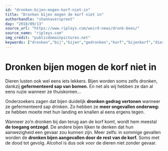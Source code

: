 ```yaml
---
id: "dronken-bijen-mogen-korf-niet-in"
title: "Dronken bijen mogen de korf niet in"
authorhandle: "shannaverspreet"
day: "2018/09/13"
source_url: "https://www.ripleys.com/weird-news/drunk-bees/"
source_name: "ripleys.com"
img_credit: "publicdomainpictures.net"
keywords: ["dronken","bij","bijen","gedronken","korf","bijenkorf","dier","dieren","zat","ruzie","vechten","aanvallen","weigert","weigeren","geweigerd","wegjagen","weggejaagd"]
---
```

# Dronken bijen mogen de korf niet in
Dieren lusten ook wel eens iets lekkers. Bijen worden soms zelfs dronken, dankzij **gefermenteerd sap van bomen.** En net als wij hebben ze dan al eens ruzie wanneer ze thuiskomen…

Onderzoekers zagen dat bijen duidelijk **dronken gedrag vertonen** wanneer ze gefermenteerd sap drinken. Zo hebben ze **meer ongevallen onderweg:** ze hebben moeite met hun landing en knallen al eens ergens tegen.

Wanneer zo’n dronken bij dan terug aan de korf komt, wordt hem meestal **de toegang ontzegd.** De andere bijen lijken te denken dat hun aanwezigheid een gevaar zou kunnen zijn. Meer zelfs: in sommige gevallen worden de **dronken bijen aangevallen door de rest van de korf.** Soms met de dood tot gevolg. Alcohol is dus ook voor de dieren niet zonder gevaar.